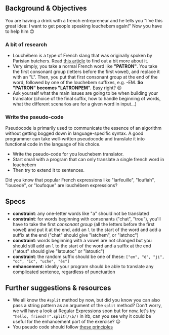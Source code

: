 ## Background & Objectives

You are having a drink with a french entrepreneur and he tells you "I've this great idea: I want to get people speaking louchebem again!" Now you have to help him 😊

### A bit of research

* Louchébem is a type of French slang that was originally spoken by Parisian butchers. Read [this article](https://en.wikipedia.org/wiki/Louch%C3%A9bem) to find out a bit more about it.
* Very simply, you take a normal French word like **"PATRON"**. You take the first consonant group (letters before the first vowel), and replace it with an "L". Then, you put that first consonant group at the end of the word, followed by one of the louchebem suffixes, e.g. -EM. **So "PATRON" becomes "LATRONPEM".** Easy right? 😉
* Ask yourself what the main issues are going to be when building your translator (choice of the final suffix, how to handle beginning of words, what the different scenarios are for a given word in input...)

### Write the pseudo-code

Pseudocode is primarily used to communicate the essence of an algorithm without getting bogged down in language-specific syntax. A good programmer can take well-written pseudocode and translate it into functional code in the language of his choice.

* Write the pseudo-code for you louchebem translator.
* Start small with a program that can only translate a single french word in louchebem
* Then try to extend it to sentences.

Did you know that popular French expressions like "larfeuille", "loufiah", "loucedé", or "loufoque" are louchébem expressions?

## Specs

- **constraint**: any one-letter words like "a" should not be translated
- **constraint**: for words beginning with consonants ("chat", "trou"), you'll have to take the first *consonant group* (all the letters before the first vowel) and put it at the end, add an `l` to the start of the word and add a suffix at the end ("chat" should give "latchem", or "latchoc")
- **constraint**: words beginning with a vowel are not changed but you should still add an `l` to the start of the word and a suffix at the end ("atout" should give "latoutoc" or  "latoutic")
- **constraint**: the random suffix should be one of these: `["em", "é", "ji", "oc", "ic", "uche", "ès"]`
- **enhancement**: ideally your program should be able to translate any complicated sentence, regardless of punctuation

## Further suggestions & resources

- We all know the `#split` method by now, but did you know you can also pass a string pattern as an argument of the `split` method? Don't worry, we will have a look at Regular Expressions soon but for now, let's try `"hello, friend!!".split(/\b/)` in irb, can you see why it could be useful for the enhancement part of the exercise? 😉
- You pseudo code should follow [these principles](http://www.cs.cornell.edu/courses/cs211/2000fa/materials/using_pseudo_code.htm)
